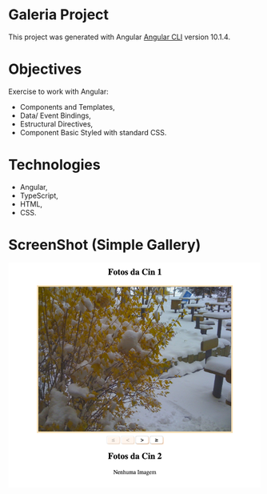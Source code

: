 # Galeria Project

This project was generated with Angular [Angular CLI](https://github.com/angular/angular-cli) version 10.1.4.

# Objectives

Exercise to work with Angular: 

- Components and Templates, 
- Data/ Event Bindings, 
- Estructural Directives, 
- Component Basic Styled with standard CSS.

# Technologies

- Angular,
- TypeScript,
- HTML,
- CSS.

# ScreenShot (Simple Gallery)

![Image](https://github.com/CINPIS/FrontEnd-IGTIBootcamp/blob/master/Angular/galeria/screenshot.png?raw=true "Angular Exercise")

